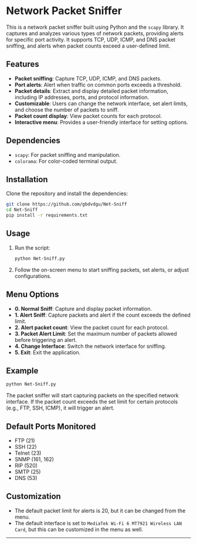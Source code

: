 # Network Packet Sniffer

This is a network packet sniffer built using Python and the `scapy` library. It captures and analyzes various types of network packets, providing alerts for specific port activity. It supports TCP, UDP, ICMP, and DNS packet sniffing, and alerts when packet counts exceed a user-defined limit.

## Features

- **Packet sniffing**: Capture TCP, UDP, ICMP, and DNS packets.
- **Port alerts**: Alert when traffic on common ports exceeds a threshold.
- **Packet details**: Extract and display detailed packet information, including IP addresses, ports, and protocol information.
- **Customizable**: Users can change the network interface, set alert limits, and choose the number of packets to sniff.
- **Packet count display**: View packet counts for each protocol.
- **Interactive menu**: Provides a user-friendly interface for setting options.

## Dependencies

- `scapy`: For packet sniffing and manipulation.
- `colorama`: For color-coded terminal output.

## Installation

Clone the repository and install the dependencies:

```bash
git clone https://github.com/gbdvdgu/Net-Sniff
cd Net-Sniff
pip install -r requirements.txt
```

## Usage

1. Run the script:

   ```bash
   python Net-Sniff.py
   ```

2. Follow the on-screen menu to start sniffing packets, set alerts, or adjust configurations.

## Menu Options

- **0. Normal Sniff**: Capture and display packet information.
- **1. Alert Sniff**: Capture packets and alert if the count exceeds the defined limit.
- **2. Alert packet count**: View the packet count for each protocol.
- **3. Packet Alert Limit**: Set the maximum number of packets allowed before triggering an alert.
- **4. Change Interface**: Switch the network interface for sniffing.
- **5. Exit**: Exit the application.

## Example

```bash
python Net-Sniff.py
```

The packet sniffer will start capturing packets on the specified network interface. If the packet count exceeds the set limit for certain protocols (e.g., FTP, SSH, ICMP), it will trigger an alert.

## Default Ports Monitored

- FTP (21)
- SSH (22)
- Telnet (23)
- SNMP (161, 162)
- RIP (520)
- SMTP (25)
- DNS (53)

## Customization

- The default packet limit for alerts is 20, but it can be changed from the menu.
- The default interface is set to `MediaTek Wi-Fi 6 MT7921 Wireless LAN Card`, but this can be customized in the menu as well.

---
